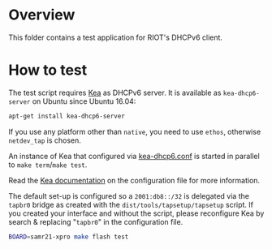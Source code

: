 # Overview

This folder contains a test application for RIOT's DHCPv6 client.

# How to test

The test script requires [Kea] as DHCPv6 server. It is available as
`kea-dhcp6-server` on Ubuntu since Ubuntu 16.04:

```sh
apt-get install kea-dhcp6-server
```

If you use any platform other than `native`, you need to use `ethos`, otherwise
`netdev_tap` is chosen.

An instance of Kea that configured via [kea-dhcp6.conf](kea-dhcp6.conf) is
started in parallel to `make term`/`make test`.

Read the [Kea documentation] on the configuration file for more information.

The default set-up is configured so a `2001:db8::/32` is delegated via the
`tapbr0` bridge as created with the `dist/tools/tapsetup/tapsetup` script.
If you created your interface and without the script, please reconfigure Kea by
search & replacing "`tapbr0`" in the configuration file.

```sh
BOARD=samr21-xpro make flash test
```

[Kea]: http://kea.isc.org
[Kea documentation]: http://kea.isc.org/docs/kea-guide.html
